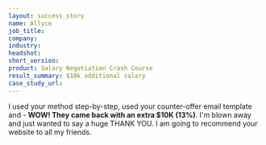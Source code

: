 ```yaml
---
layout: success_story
name: Allyce
job_title: 
company: 
industry: 
headshot: 
short_version: 
product: Salary Negotiation Crash Course
result_summary: $10k additional salary
case_study_url: 
---
```


I used your method step-by-step, used your counter-offer email template and - **WOW! They came back with an extra $10K (13%)**. I'm blown away and just wanted to say a huge THANK YOU. I am going to recommend your website to all my friends.